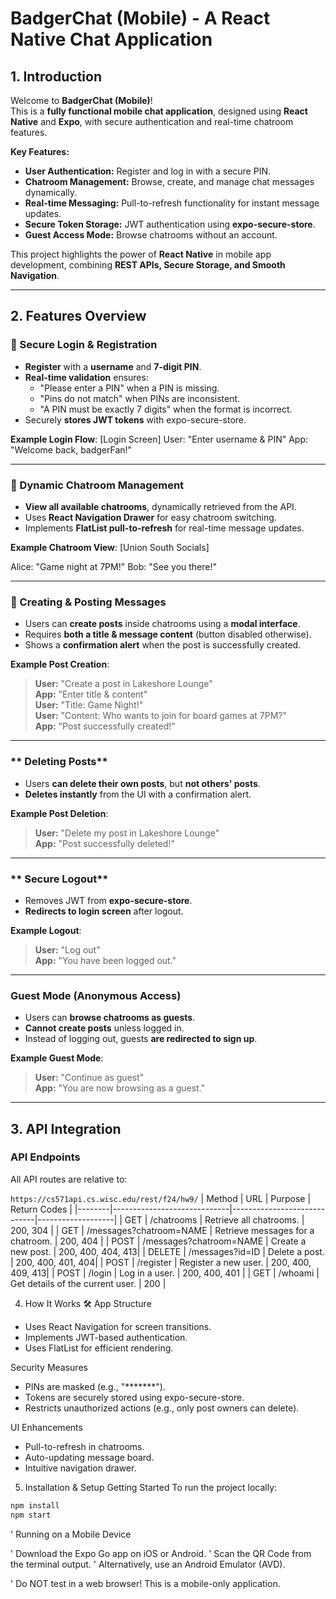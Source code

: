 # **BadgerChat (Mobile) - A React Native Chat Application**

## **1. Introduction**
Welcome to **BadgerChat (Mobile)**!  
This is a **fully functional mobile chat application**, designed using **React Native** and **Expo**, with secure authentication and real-time chatroom features.

**Key Features:**
- **User Authentication:** Register and log in with a secure PIN.
- **Chatroom Management:** Browse, create, and manage chat messages dynamically.
- **Real-time Messaging:** Pull-to-refresh functionality for instant message updates.
- **Secure Token Storage:** JWT authentication using **expo-secure-store**.
- **Guest Access Mode:** Browse chatrooms without an account.

This project highlights the power of **React Native** in mobile app development, combining **REST APIs, Secure Storage, and Smooth Navigation**.

---

## **2. Features Overview**
### **🔹 Secure Login & Registration**
- **Register** with a **username** and **7-digit PIN**.
- **Real-time validation** ensures:
  - "Please enter a PIN" when a PIN is missing.
  - "Pins do not match" when PINs are inconsistent.
  - "A PIN must be exactly 7 digits" when the format is incorrect.
- Securely **stores JWT tokens** with expo-secure-store.

**Example Login Flow**:
[Login Screen] User: "Enter username & PIN" App: "Welcome back, badgerFan!"

---

### **🔹 Dynamic Chatroom Management**
- **View all available chatrooms**, dynamically retrieved from the API.
- Uses **React Navigation Drawer** for easy chatroom switching.
- Implements **FlatList pull-to-refresh** for real-time message updates.

**Example Chatroom View**:
[Union South Socials]

Alice: "Game night at 7PM!"
Bob: "See you there!"

---

### **🔹 Creating & Posting Messages**
- Users can **create posts** inside chatrooms using a **modal interface**.
- Requires **both a title & message content** (button disabled otherwise).
- Shows a **confirmation alert** when the post is successfully created.

**Example Post Creation**:
> **User:** "Create a post in Lakeshore Lounge"  
> **App:** "Enter title & content"  
> **User:** "Title: Game Night!"  
> **User:** "Content: Who wants to join for board games at 7PM?"  
> **App:** "Post successfully created!"  

---

### ** Deleting Posts**
- Users **can delete their own posts**, but **not others' posts**.
- **Deletes instantly** from the UI with a confirmation alert.

**Example Post Deletion**:
> **User:** "Delete my post in Lakeshore Lounge"  
> **App:** "Post successfully deleted!"  

---

### ** Secure Logout**
- Removes JWT from **expo-secure-store**.
- **Redirects to login screen** after logout.

**Example Logout**:
> **User:** "Log out"  
> **App:** "You have been logged out."  

---

### **Guest Mode (Anonymous Access)**
- Users can **browse chatrooms as guests**.
- **Cannot create posts** unless logged in.
- Instead of logging out, guests **are redirected to sign up**.

**Example Guest Mode**:
> **User:** "Continue as guest"  
> **App:** "You are now browsing as a guest."  

---

## **3. API Integration**
### **API Endpoints**
All API routes are relative to:

`https://cs571api.cs.wisc.edu/rest/f24/hw9/`
| Method | URL                         | Purpose                     | Return Codes      |
|--------|-----------------------------|-----------------------------|-------------------|
| GET    | /chatrooms                  | Retrieve all chatrooms.     | 200, 304          |
| GET    | /messages?chatroom=NAME    | Retrieve messages for a chatroom. | 200, 404 |
| POST   | /messages?chatroom=NAME    | Create a new post.          | 200, 400, 404, 413|
| DELETE | /messages?id=ID            | Delete a post.              | 200, 400, 401, 404|
| POST   | /register                  | Register a new user.        | 200, 400, 409, 413|
| POST   | /login                     | Log in a user.              | 200, 400, 401     |
| GET    | /whoami                    | Get details of the current user. | 200         |

4. How It Works
🛠️ App Structure
- Uses React Navigation for screen transitions.
- Implements JWT-based authentication.
- Uses FlatList for efficient rendering.

Security Measures
- PINs are masked (e.g., "*******").
- Tokens are securely stored using expo-secure-store.
- Restricts unauthorized actions (e.g., only post owners can delete).

UI Enhancements
- Pull-to-refresh in chatrooms.
- Auto-updating message board.
- Intuitive navigation drawer.

5. Installation & Setup
Getting Started
To run the project locally:

```sh
npm install
npm start
```

' Running on a Mobile Device

' Download the Expo Go app on iOS or Android.
' Scan the QR Code from the terminal output.
' Alternatively, use an Android Emulator (AVD).

' Do NOT test in a web browser! This is a mobile-only application.
